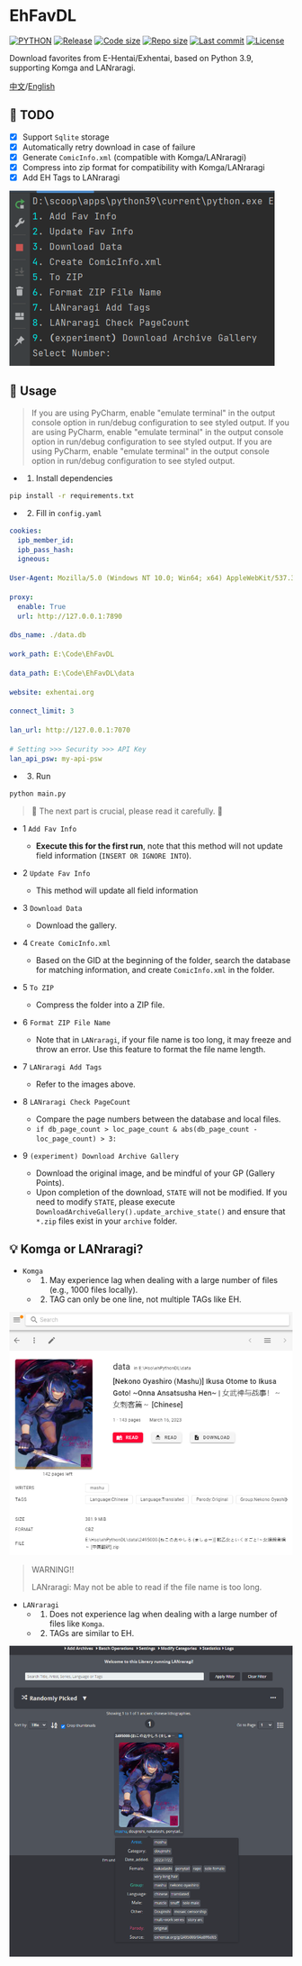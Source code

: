 # EhFavDL

[![PYTHON](https://img.shields.io/badge/Python-3.9-orange.svg)](https://www.python.org/)
[![Release](https://img.shields.io/github/v/release/eezd/EhFavDL)](https://github.com/eezd/EhFavDL/releases)
[![Code size](https://img.shields.io/github/languages/code-size/eezd/EhFavDL?color=blueviolet)](https://github.com/eezd/EhFavDL)
[![Repo size](https://img.shields.io/github/repo-size/eezd/EhFavDL?color=eb56fd)](https://github.com/eezd/EhFavDL)
[![Last commit](https://img.shields.io/github/last-commit/eezd/EhFavDL/main)](https://github.com/eezd/EhFavDL/commits/main)
[![License](https://img.shields.io/badge/license-MIT-yellowgreen.svg)](LICENSE)

Download favorites from E-Hentai/Exhentai, based on Python 3.9, supporting Komga and LANraragi.

[中文](README.md)/[English](README-EN.md)

## 📌 TODO

- [x] Support `Sqlite` storage
- [x] Automatically retry download in case of failure
- [x] Generate `ComicInfo.xml` (compatible with Komga/LANraragi)
- [x] Compress into zip format for compatibility with Komga/LANraragi
- [x] Add EH Tags to LANraragi

![img-main](img-main.png)



## 🔨 Usage

> If you are using PyCharm, enable "emulate terminal" in the output console option in run/debug configuration to see styled output.
> If you are using PyCharm, enable "emulate terminal" in the output console option in run/debug configuration to see styled output.
> If you are using PyCharm, enable "emulate terminal" in the output console option in run/debug configuration to see styled output.

- 1. Install dependencies

```bash
pip install -r requirements.txt
```

- 2. Fill in `config.yaml`

```yaml
cookies:
  ipb_member_id:
  ipb_pass_hash:
  igneous:

User-Agent: Mozilla/5.0 (Windows NT 10.0; Win64; x64) AppleWebKit/537.36 (KHTML, like Gecko) Chrome/112.0.0.0 Safari/537.36

proxy:
  enable: True
  url: http://127.0.0.1:7890

dbs_name: ./data.db

work_path: E:\Code\EhFavDL

data_path: E:\Code\EhFavDL\data

website: exhentai.org

connect_limit: 3

lan_url: http://127.0.0.1:7070

# Setting >>> Security >>> API Key
lan_api_psw: my-api-psw
```

- 3. Run

```bash
python main.py
```

> 🔧 The next part is crucial, please read it carefully. 🔧

- 1 `Add Fav Info`
  - **Execute this for the first run**, note that this method will not update field information (`INSERT OR IGNORE INTO`).

- 2 `Update Fav Info`
  - This method will update all field information

- 3 `Download Data`
  - Download the gallery.
- 4 `Create ComicInfo.xml`
  - Based on the GID at the beginning of the folder, search the database for matching information, and create `ComicInfo.xml` in the folder.
- 5 `To ZIP`
  - Compress the folder into a ZIP file.
- 6 `Format ZIP File Name`
  - Note that in `LANraragi`, if your file name is too long, it may freeze and throw an error. Use this feature to format the file name length.
- 7 `LANraragi Add Tags`
  - Refer to the images above.
- 8 `LANraragi Check PageCount`
  - Compare the page numbers between the database and local files.
  - `if db_page_count > loc_page_count & abs(db_page_count - loc_page_count) > 3:`
- 9 `(experiment) Download Archive Gallery`
  - Download the original image, and be mindful of your GP (Gallery Points).
  - Upon completion of the download, `STATE` will not be modified. If you need to modify `STATE`, please execute `DownloadArchiveGallery().update_archive_state()` and ensure that `*.zip` files exist in your `archive` folder.



## 💡 Komga or LANraragi?

- `Komga`
  - 1. May experience lag when dealing with a large number of files (e.g., 1000 files locally).
  - 2. TAG can only be one line, not multiple TAGs like EH.

![img-Komga](img-Komga.png)

> WARNING!!
>
> LANraragi: May not be able to read if the file name is too long.

- `LANraragi`
  - 1. Does not experience lag when dealing with a large number of files like `Komga`.
  - 2. TAGs are similar to EH.

![img-LANraragi](img-LANraragi.png)
